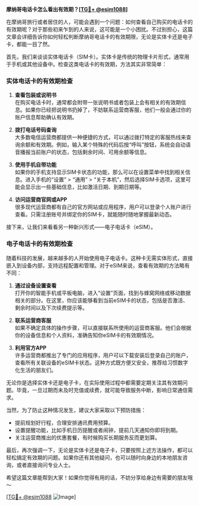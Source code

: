 **摩纳哥电话卡怎么看出有效期？[[TG💪+ @esim1088](https://t.me/s/esim1088)]**

在摩纳哥旅行或者居住的人，可能会遇到一个问题：如何查看自己购买的电话卡的有效期呢？对于那些初来乍到的人来说，这可能是一个小困扰。不过别担心，这篇文章会详细告诉你如何轻松判断摩纳哥电话卡的有效期限，无论是实体卡还是电子卡，都能一目了然。

首先，我们来谈谈实体电话卡（SIM卡）。实体卡是传统的物理卡片形式，通常用于手机或其他设备中。检查这类电话卡的有效期，方法其实非常简单：

### 实体电话卡的有效期检查

1. **查看包装或说明书**  
   在购买电话卡时，通常都会附带一张说明书或者包装上会有相关的有效期信息。如果你已经把说明书扔掉了，不妨联系运营商客服，他们一般会通过你的账户信息帮助确认有效期。

2. **拨打电话号码查询**  
   大多数电信运营商都提供一种便捷的方式，可以通过拨打特定的客服热线来查询余额和有效期。例如，输入某个特殊的代码后按“呼叫”按钮，系统会自动语音播报当前账户的状态，包括剩余时间、可用余额等信息。

3. **使用手机自带功能**  
   如果你的手机支持显示SIM卡状态的功能，那么可以在设置菜单中找到相关信息。进入手机的“设置” > “通用” > “关于本机”，然后选择SIM卡选项，这里可能会显示出一些基础信息，比如激活日期、到期日期等。

4. **访问运营商官网或APP**  
   很多现代运营商都有自己的官方网站或应用程序，用户可以登录个人账户进行查看。只需注册账号并绑定你的SIM卡，就能随时随地掌握最新动态。

接下来，让我们来看看另一种新兴形式——电子电话卡（eSIM）。

### 电子电话卡的有效期检查

随着科技的发展，越来越多的人开始使用电子电话卡。这种卡无需实体形式，直接嵌入到设备内部，支持远程配置和管理。对于eSIM来说，查看有效期的方法略有不同：

1. **通过设备设置查看**  
   打开你的智能手机或平板电脑，进入“设置”页面，找到与蜂窝网络或移动数据相关的部分。在这里，你应该能够看到当前eSIM卡的状态，包括是否激活、剩余时间以及下次续费提示等。

2. **联系运营商客服**  
   如果不确定具体的操作步骤，可以直接联系所使用的运营商客服。他们会根据你的设备信息和个人资料，准确告知你eSIM卡的有效期情况。

3. **利用官方APP**  
   许多运营商都推出了专门的应用程序，用户可以下载安装后登录自己的账户，查看所有关联设备的eSIM卡状态。这种方式既方便又安全，推荐给习惯数字化生活的朋友们。

无论你是选择实体卡还是电子卡，在实际使用过程中都需要定期关注其有效期问题。毕竟，一旦过期而未及时充值或续费，就可能导致服务中断，影响日常通信需求。

当然，为了防止这种情况发生，建议大家采取以下预防措施：

- 提前规划好行程，合理安排通讯费用预算。
- 设置提醒功能，比如手机日历提醒或者闹钟，提前几天通知你即将到期。
- 关注运营商推出的优惠套餐，有时候购买长期服务反而更划算。

最后，再次强调一下，无论是实体卡还是电子卡，只要按照上述方法操作，都可以轻松搞定有效期的问题。如果你还有其他疑问，也可以随时向身边的本地朋友咨询，或者直接询问专业人士。

希望这篇文章能帮到大家！如果你觉得有用的话，不妨分享给身边有需要的朋友哦～  

[[TG💪+ @esim1088](https://t.me/s/esim1088) ![Image](https://i.postimg.cc/4NQfJmqS/Snipaste-2025-05-13-00-14-12.png)]